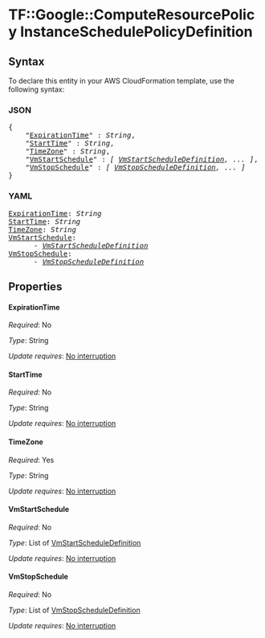 # TF::Google::ComputeResourcePolicy InstanceSchedulePolicyDefinition

## Syntax

To declare this entity in your AWS CloudFormation template, use the following syntax:

### JSON

<pre>
{
    "<a href="#expirationtime" title="ExpirationTime">ExpirationTime</a>" : <i>String</i>,
    "<a href="#starttime" title="StartTime">StartTime</a>" : <i>String</i>,
    "<a href="#timezone" title="TimeZone">TimeZone</a>" : <i>String</i>,
    "<a href="#vmstartschedule" title="VmStartSchedule">VmStartSchedule</a>" : <i>[ <a href="vmstartscheduledefinition.md">VmStartScheduleDefinition</a>, ... ]</i>,
    "<a href="#vmstopschedule" title="VmStopSchedule">VmStopSchedule</a>" : <i>[ <a href="vmstopscheduledefinition.md">VmStopScheduleDefinition</a>, ... ]</i>
}
</pre>

### YAML

<pre>
<a href="#expirationtime" title="ExpirationTime">ExpirationTime</a>: <i>String</i>
<a href="#starttime" title="StartTime">StartTime</a>: <i>String</i>
<a href="#timezone" title="TimeZone">TimeZone</a>: <i>String</i>
<a href="#vmstartschedule" title="VmStartSchedule">VmStartSchedule</a>: <i>
      - <a href="vmstartscheduledefinition.md">VmStartScheduleDefinition</a></i>
<a href="#vmstopschedule" title="VmStopSchedule">VmStopSchedule</a>: <i>
      - <a href="vmstopscheduledefinition.md">VmStopScheduleDefinition</a></i>
</pre>

## Properties

#### ExpirationTime

_Required_: No

_Type_: String

_Update requires_: [No interruption](https://docs.aws.amazon.com/AWSCloudFormation/latest/UserGuide/using-cfn-updating-stacks-update-behaviors.html#update-no-interrupt)

#### StartTime

_Required_: No

_Type_: String

_Update requires_: [No interruption](https://docs.aws.amazon.com/AWSCloudFormation/latest/UserGuide/using-cfn-updating-stacks-update-behaviors.html#update-no-interrupt)

#### TimeZone

_Required_: Yes

_Type_: String

_Update requires_: [No interruption](https://docs.aws.amazon.com/AWSCloudFormation/latest/UserGuide/using-cfn-updating-stacks-update-behaviors.html#update-no-interrupt)

#### VmStartSchedule

_Required_: No

_Type_: List of <a href="vmstartscheduledefinition.md">VmStartScheduleDefinition</a>

_Update requires_: [No interruption](https://docs.aws.amazon.com/AWSCloudFormation/latest/UserGuide/using-cfn-updating-stacks-update-behaviors.html#update-no-interrupt)

#### VmStopSchedule

_Required_: No

_Type_: List of <a href="vmstopscheduledefinition.md">VmStopScheduleDefinition</a>

_Update requires_: [No interruption](https://docs.aws.amazon.com/AWSCloudFormation/latest/UserGuide/using-cfn-updating-stacks-update-behaviors.html#update-no-interrupt)

